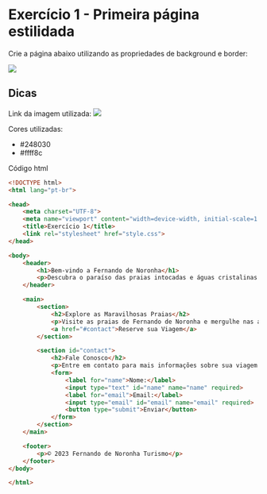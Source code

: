 # Exercício 1 - Primeira página estilidada
Crie a página abaixo utilizando as propriedades de background e border:

<img src="https://assets-v2.circle.so/bwabuzjcrj32lzuop1boom2pmbdy">

## Dicas
Link da imagem utilizada:
<img src="https://www.viagenspossiveis.com.br/wp-content/uploads/2013/02/C360_2012-11-19-17-59-02.jpg?_gl=1*1qj459a*_ga*MTMzNTYzODYxMy4xNzA2MDIxODE5*_ga_37GXT4VGQK*MTcyOTAwMjM5OC45NDQuMS4xNzI5MDA2MzI4LjAuMC4w*_fplc*VzJ0OUolMkZsMnZoaGN4QW5nb3RIWTk0cDlySSUyQnlESU4lMkZWZzJESmN4S0JKJTJGUDdaY3QxQ0U5Z2R1UDBjcnVta0dwMXZRdG16bnRsQm1oeTRlMXRlNVdUc0NmWWk2RGdmb1daMXduOHVIY2tVcSUyQkZKNjRpVmFVSmpnMElrclpwQSUzRCUzRA..">

Cores utilizadas:
- #248030
- #ffff8c

Código html
``` html
<!DOCTYPE html>
<html lang="pt-br">

<head>
    <meta charset="UTF-8">
    <meta name="viewport" content="width=device-width, initial-scale=1.0">
    <title>Exercício 1</title>
    <link rel="stylesheet" href="style.css">
</head>

<body>
    <header>
        <h1>Bem-vindo a Fernando de Noronha</h1>
        <p>Descubra o paraíso das praias intocadas e águas cristalinas.</p>
    </header>

    <main>
        <section>
            <h2>Explore as Maravilhosas Praias</h2>
            <p>Visite as praias de Fernando de Noronha e mergulhe nas águas azul-turquesa.</p>
            <a href="#contact">Reserve sua Viagem</a>
        </section>

        <section id="contact">
            <h2>Fale Conosco</h2>
            <p>Entre em contato para mais informações sobre sua viagem.</p>
            <form>
                <label for="name">Nome:</label>
                <input type="text" id="name" name="name" required>
                <label for="email">Email:</label>
                <input type="email" id="email" name="email" required>
                <button type="submit">Enviar</button>
            </form>
        </section>
    </main>

    <footer>
        <p>© 2023 Fernando de Noronha Turismo</p>
    </footer>
</body>

</html>
```